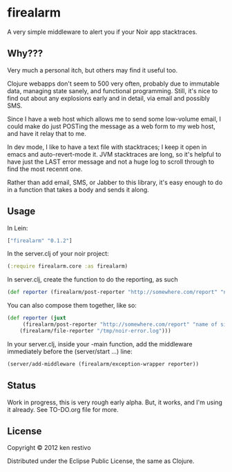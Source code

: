 # firealarm

A very simple middleware to alert you if your Noir app stacktraces.

## Why???

Very much a personal itch, but others may find it useful too.

Clojure webapps don't seem to 500 very often, probably due to immutable data, managing state sanely, and functional programming. Still, it's nice to find out about any explosions early and in detail, via email and possibly SMS.

Since I have a web host which allows me to send some low-volume email, I could make do just POSTing the message as a web form to my web host, and have it relay that to me.

In dev mode, I like to have a text file with stacktraces; I keep it  open in emacs and auto-revert-mode it. JVM stacktraces are long, so it's helpful to have just the LAST error message and not a huge log to scroll through to find the most recennt one.

Rather than add email, SMS, or Jabber to this library, it's easy enough to do in a function that takes a body and sends it along.

## Usage

In Lein:
```clojure
["firealarm" "0.1.2"]
```

In the server.clj of your noir project:

```clojure
(:require firealarm.core :as firealarm)

```

In server.clj, create the function to do the reporting, as such

```clojure
(def reporter (firealarm/post-reporter "http://somewhere.com/report" "name of site" "token"))
```

You can also compose them together, like so:


```clojure
(def reporter (juxt
     (firealarm/post-reporter "http://somewhere.com/report" "name of site" "token")
    (firealarm/file-reporter "/tmp/noir-error.log")))
```

In your server.clj, inside your -main function, add the middleware immediately before the (server/start ...) line:

```clojure
(server/add-middleware (firealarm/exception-wrapper reporter))
```

## Status

Work in progress, this is very rough early alpha. But, it works, and I'm using it already. See TO-DO.org file for more.


## License

Copyright © 2012 ken restivo

Distributed under the Eclipse Public License, the same as Clojure.
